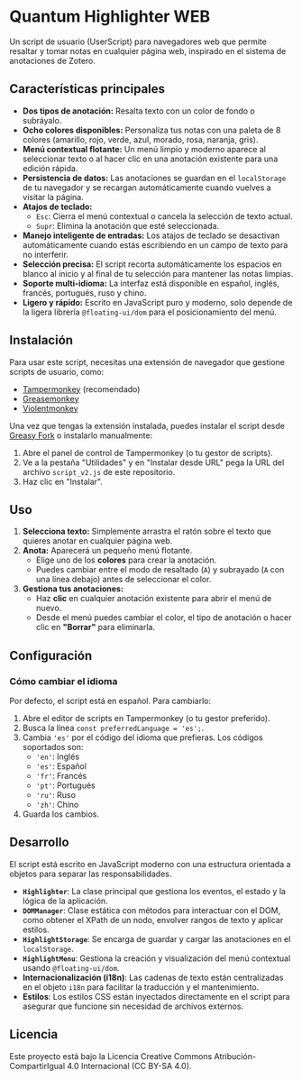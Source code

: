 # Quantum Highlighter WEB

Un script de usuario (UserScript) para navegadores web que permite resaltar y tomar notas en cualquier página web, inspirado en el sistema de anotaciones de Zotero.

## Características principales

*   **Dos tipos de anotación:** Resalta texto con un color de fondo o subráyalo.
*   **Ocho colores disponibles:** Personaliza tus notas con una paleta de 8 colores (amarillo, rojo, verde, azul, morado, rosa, naranja, gris).
*   **Menú contextual flotante:** Un menú limpio y moderno aparece al seleccionar texto o al hacer clic en una anotación existente para una edición rápida.
*   **Persistencia de datos:** Las anotaciones se guardan en el `localStorage` de tu navegador y se recargan automáticamente cuando vuelves a visitar la página.
*   **Atajos de teclado:**
    *   `Esc`: Cierra el menú contextual o cancela la selección de texto actual.
    *   `Supr`: Elimina la anotación que esté seleccionada.
*   **Manejo inteligente de entradas:** Los atajos de teclado se desactivan automáticamente cuando estás escribiendo en un campo de texto para no interferir.
*   **Selección precisa:** El script recorta automáticamente los espacios en blanco al inicio y al final de tu selección para mantener las notas limpias.
*   **Soporte multi-idioma:** La interfaz está disponible en español, inglés, francés, portugués, ruso y chino.
*   **Ligero y rápido:** Escrito en JavaScript puro y moderno, solo depende de la ligera librería `@floating-ui/dom` para el posicionamiento del menú.

## Instalación

Para usar este script, necesitas una extensión de navegador que gestione scripts de usuario, como:

*   [Tampermonkey](https://www.tampermonkey.net/) (recomendado)
*   [Greasemonkey](https://www.greasespot.net/)
*   [Violentmonkey](https://violentmonkey.github.io/)

Una vez que tengas la extensión instalada, puedes instalar el script desde [Greasy Fork](ENLACE_A_GREASYFORK) o instalarlo manualmente:

1.  Abre el panel de control de Tampermonkey (o tu gestor de scripts).
2.  Ve a la pestaña "Utilidades" y en "Instalar desde URL" pega la URL del archivo `script_v2.js` de este repositorio.
3.  Haz clic en "Instalar".

## Uso

1.  **Selecciona texto:** Simplemente arrastra el ratón sobre el texto que quieres anotar en cualquier página web.
2.  **Anota:** Aparecerá un pequeño menú flotante.
    *   Elige uno de los **colores** para crear la anotación.
    *   Puedes cambiar entre el modo de resaltado (`A`) y subrayado (`A` con una línea debajo) antes de seleccionar el color.
3.  **Gestiona tus anotaciones:**
    *   Haz **clic** en cualquier anotación existente para abrir el menú de nuevo.
    *   Desde el menú puedes cambiar el color, el tipo de anotación o hacer clic en **"Borrar"** para eliminarla.

## Configuración

### Cómo cambiar el idioma

Por defecto, el script está en español. Para cambiarlo:
1.  Abre el editor de scripts en Tampermonkey (o tu gestor preferido).
2.  Busca la línea `const preferredLanguage = 'es';`.
3.  Cambia `'es'` por el código del idioma que prefieras. Los códigos soportados son:
    *   `'en'`: Inglés
    *   `'es'`: Español
    *   `'fr'`: Francés
    *   `'pt'`: Portugués
    *   `'ru'`: Ruso
    *   `'zh'`: Chino
4.  Guarda los cambios.

## Desarrollo

El script está escrito en JavaScript moderno con una estructura orientada a objetos para separar las responsabilidades.

*   **`Highlighter`**: La clase principal que gestiona los eventos, el estado y la lógica de la aplicación.
*   **`DOMManager`**: Clase estática con métodos para interactuar con el DOM, como obtener el XPath de un nodo, envolver rangos de texto y aplicar estilos.
*   **`HighlightStorage`**: Se encarga de guardar y cargar las anotaciones en el `localStorage`.
*   **`HighlightMenu`**: Gestiona la creación y visualización del menú contextual usando `@floating-ui/dom`.
*   **Internacionalización (i18n)**: Las cadenas de texto están centralizadas en el objeto `i18n` para facilitar la traducción y el mantenimiento.
*   **Estilos**: Los estilos CSS están inyectados directamente en el script para asegurar que funcione sin necesidad de archivos externos.

## Licencia

Este proyecto está bajo la Licencia Creative Commons Atribución-CompartirIgual 4.0 Internacional (CC BY-SA 4.0).
